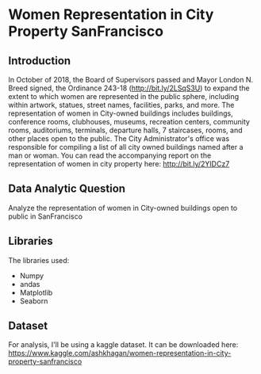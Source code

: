 # **Women Representation in City Property SanFrancisco**

## Introduction
In October of 2018, the Board of Supervisors passed and Mayor London N. Breed signed, the Ordinance 243-18 (http://bit.ly/2LSqS3U) to expand the extent to which women are represented in the public sphere, including within artwork, statues, street names, facilities, parks, and more. The representation of women in City-owned buildings includes buildings, conference rooms, clubhouses, museums, recreation centers, community rooms, auditoriums, terminals, departure halls, 7 staircases, rooms, and other places open to the public. The City Administrator's office was responsible for compiling a list of all city owned buildings named after a man or woman. You can read the accompanying report on the representation of women in city property here: http://bit.ly/2YIDCz7

## Data Analytic Question
Analyze the representation of women in City-owned buildings open to public in SanFrancisco

## Libraries

The libraries used:

* Numpy
* andas
* Matplotlib
* Seaborn

## Dataset

For analysis, I'll be using a kaggle dataset. 
It can be downloaded here:  https://www.kaggle.com/ashkhagan/women-representation-in-city-property-sanfrancisco
